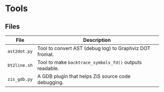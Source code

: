 # Tools

## Files

| File             | Description                                              |
|------------------|----------------------------------------------------------|
| `ast2dot.py`     | Tool to convert AST (debug log) to Graphviz DOT fromat.  |
| `bt2line.sh`     | Tool to make `backtrace_symbols_fd()` outputs readable.  |
| `zis_gdb.py`     | A GDB plugin that helps ZiS source code debugging.       |
